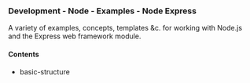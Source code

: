 ### Development - Node - Examples - Node Express

A variety of examples, concepts, templates &c. for working with Node.js and the Express web framework module.

#### Contents
  * basic-structure
